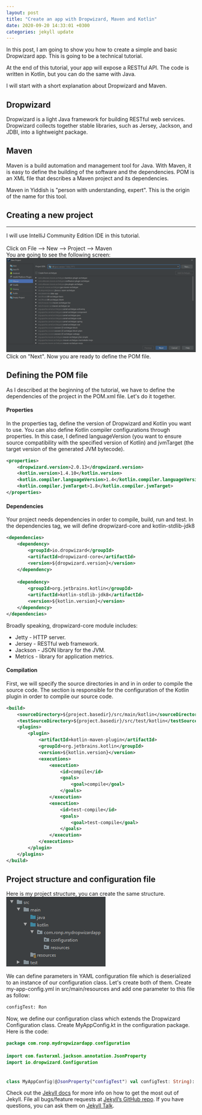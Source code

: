 ```yaml
---
layout: post
title: "Create an app with Dropwizard, Maven and Kotlin"
date: 2020-09-20 14:33:01 +0300
categories: jekyll update
---
```


In this post, I am going to show you how to create a simple and basic Dropwizard app. This is going to be a technical tutorial.

At the end of this tutorial, your app will expose a RESTful API.
The code is written in Kotlin, but you can do the same with Java.

I will start with a short explanation about Dropwizard and Maven.

## Dropwizard 
Dropwizard is a light Java framework for building RESTful web services. Dropwizard collects together stable libraries, such as Jersey, Jackson, and JDBI, into a lightweight package.

## Maven
Maven is a build automation and management tool for Java.
With Maven, it is easy to define the building of the software and the dependencies.
POM is an XML file that describes a Maven project and its dependencies.

Maven in Yiddish is "person with understanding, expert". This is the origin of the name for this tool.




## Creating a new project
------
I will use IntelliJ Community Edition IDE in this tutorial.
<br/>
<br/>
Click on File --> New --> Project --> Maven  
You are going to see the following screen:
![](/photos/drop0.png?raw=true)
Click on "Next". Now you are ready to define the POM file.

## Defining the POM file
As I described at the beginning of the tutorial, we have to define the dependencies of the project in the POM.xml file. Let's do it together.

#### Properties
In the properties tag, define the version of Dropwizard and Kotlin you want to use.
You can also define Kotlin compiler configurations through properties. In this case, I defined languageVersion (you want to ensure source compatibility with the specified version of Kotlin) and jvmTarget (the target version of the generated JVM bytecode).
```xml
<properties>
	<dropwizard.version>2.0.13</dropwizard.version>
	<kotlin.version>1.4.10</kotlin.version>
	<kotlin.compiler.languageVersion>1.4</kotlin.compiler.languageVersion>
	<kotlin.compiler.jvmTarget>1.8</kotlin.compiler.jvmTarget>
</properties>
```

#### Dependencies
Your project needs dependencies in order to compile, build, run and test.
In the dependencies tag, we will define dropwizard-core and kotlin-stdlib-jdk8

```xml
<dependencies>
	<dependency>
		<groupId>io.dropwizard</groupId>
		<artifactId>dropwizard-core</artifactId>
		<version>${dropwizard.version}</version>
	</dependency>

	<dependency>
		<groupId>org.jetbrains.kotlin</groupId>
		<artifactId>kotlin-stdlib-jdk8</artifactId>
		<version>${kotlin.version}</version>
	</dependency>
</dependencies>
```

Broadly speaking, dropwizard-core module includes:
* Jetty - HTTP server.
* Jersey -  RESTful web framework.
* Jackson - JSON library for the JVM.
* Metrics - library for application metrics.

#### Compilation
First, we will specify the source directories in <sourceDirectory> and in <testSourceDirectory> in order to compile the source code.
The <plugin> section is responsible for the configuration of the Kotlin plugin in order to compile our source code. 

```xml
<build>
	<sourceDirectory>${project.basedir}/src/main/kotlin</sourceDirectory>
	<testSourceDirectory>${project.basedir}/src/test/kotlin</testSourceDirectory>
	<plugins>
		<plugin>
			<artifactId>kotlin-maven-plugin</artifactId>
			<groupId>org.jetbrains.kotlin</groupId>
			<version>${kotlin.version}</version>
			<executions>
				<execution>
					<id>compile</id>
					<goals>
						<goal>compile</goal>
					</goals>
				</execution>
				<execution>
					<id>test-compile</id>
					<goals>
						<goal>test-compile</goal>
					</goals>
				</execution>
			</executions>
		</plugin>
	</plugins>
</build>
```

## Project structure and configuration file
Here is my project structure, you can create the same structure.
![](/photos/drop0-1.png?raw=true)

We can define parameters in YAML configuration file which is deserialized to an instance of our configuration class. Let's create both of them.
Create my-app-config.yml in src/main/resources and add one parameter to this file as follow:
```xml
configTest: Ron
```

Now, we define our configuration class which extends the Dropwizard Configuration class. Create MyAppConfig.kt in the configuration package. Here is the code:
```kotlin
package com.ronp.mydropwizardapp.configuration

import com.fasterxml.jackson.annotation.JsonProperty
import io.dropwizard.Configuration


class MyAppConfig(@JsonProperty("configTest") val configTest: String): Configuration()
```
	

Check out the [Jekyll docs][jekyll-docs] for more info on how to get the most out of Jekyll. File all bugs/feature requests at [Jekyll’s GitHub repo][jekyll-gh]. If you have questions, you can ask them on [Jekyll Talk][jekyll-talk].

[jekyll-docs]: https://jekyllrb.com/docs/home
[jekyll-gh]: https://github.com/jekyll/jekyll
[jekyll-talk]: https://talk.jekyllrb.com/

